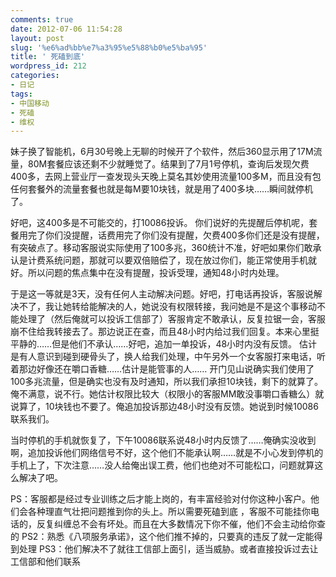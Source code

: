 ```yaml
---
comments: true
date: 2012-07-06 11:54:28
layout: post
slug: '%e6%ad%bb%e7%a3%95%e5%88%b0%e5%ba%95'
title: ' 死磕到底'
wordpress_id: 212
categories:
- 日记
tags:
- 中国移动
- 死磕
- 维权
---
```


妹子换了智能机，6月30号晚上无聊的时候开了个软件，然后360显示用了17M流量，80M套餐应该还剩不少就睡觉了。结果到了7月1号停机，查询后发现欠费400多，去网上营业厅一查发现头天晚上莫名其妙使用流量100多M，而且没有包任何套餐外的流量套餐也就是每M要10块钱，就是用了400多块……瞬间就停机了。

好吧，这400多是不可能交的，打10086投诉。
你们说好的先提醒后停机呢，套餐用完了你们没提醒，话费用完了你们没有提醒，欠费400多你们还是没有提醒，有突破点了。移动客服说实际使用了100多兆，360统计不准，好吧如果你们敢承认是计费系统问题，那就可以要双倍赔偿了，现在放过你们，能正常使用手机就好。所以问题的焦点集中在没有提醒，投诉受理，通知48小时内处理。

于是这一等就是3天，没有任何人主动解决问题。好吧，打电话再投诉，客服说解决不了，我让她转给能解决的人，她说没有权限转接，我问她是不是这个事移动不能处理了（然后俺就可以投诉工信部了）客服肯定不敢承认，反复拉锯一会，客服崩不住给我转接去了。那边说正在查，而且48小时内给过我们回复。本来心里挺平静的……但是他们不承认……好吧，追加一单投诉，48小时内没有反馈。
估计是有人意识到碰到硬骨头了，换人给我们处理，中午另外一个女客服打来电话，听着那边好像还在嚼口香糖……估计是能管事的人……
开门见山说确实我们使用了100多兆流量，但是确实也没有及时通知，所以我们承担10块钱，剩下的就算了。俺不满意，说不行。她估计权限比较大（权限小的客服MM敢没事嚼口香糖么）就说算了，10块钱也不要了。俺追加投诉那边48小时没有反馈。她说到时候10086联系我们。

当时停机的手机就恢复了，下午10086联系说48小时内反馈了……俺确实没收到啊，追加投诉他们网络信号不好，这个他们不能承认啊……就是不小心发到停机的手机上了，下次注意……没人给俺出误工费，他们也绝对不可能松口，问题就算这么解决了吧。

PS：客服都是经过专业训练之后才能上岗的，有丰富经验对付你这种小客户。他们会各种理直气壮把问题推到你的头上。所以需要死磕到底 ，客服不可能挂你电话的，反复纠缠总不会有坏处。而且在大多数情况下你不催，他们不会主动给你查的
PS2：熟悉《八项服务承诺》，这个他们推不掉的，只要真的违反了就一定能得到处理
PS3：他们解决不了就往工信部上面引，适当威胁。或者直接投诉过去让工信部和他们联系
